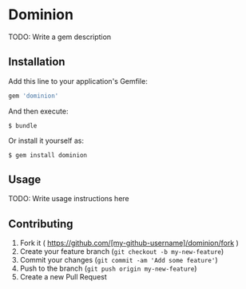 # Dominion

TODO: Write a gem description

## Installation

Add this line to your application's Gemfile:

```ruby
gem 'dominion'
```

And then execute:

    $ bundle

Or install it yourself as:

    $ gem install dominion

## Usage

TODO: Write usage instructions here

## Contributing

1. Fork it ( https://github.com/[my-github-username]/dominion/fork )
2. Create your feature branch (`git checkout -b my-new-feature`)
3. Commit your changes (`git commit -am 'Add some feature'`)
4. Push to the branch (`git push origin my-new-feature`)
5. Create a new Pull Request
